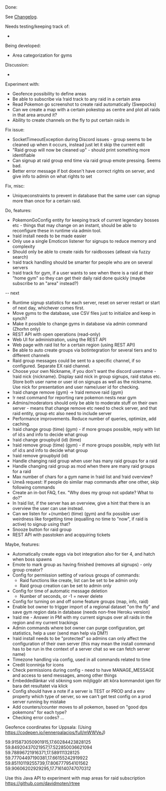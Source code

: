 Done:

See [Changelog](CHANGELOG.md).

Needs testing/keeping track of:

-

Being developed:

- Area categorization for gyms

Discussion:

-

Experiment with:

* Geofence possibility to define areas
* Be able to subscribe via !raid track to any raid in a certain area
* Read Pokemon go screenshot to create raid automatically (Swepocks)
* Can we create a map with a certain pokestop as centre and plot all raids in that area around it?
* Ability to create channels on the fly to put certain raids in

Fix issue:
* SocketTimeoutException during Discord issues - group seems to be cleaned up when it occurs, instead just let it skip the current edit
* "Raid group will now be cleaned up" - should print something more identifiable
* Can signup at raid group end time via raid group emote pressing. Seems bad.
* Better error message if bot doesn't have correct rights on server, and give info to admin on what rights
to set

Fix, misc:

* Uniqueconstraints to prevent in database that the same user can signup more than once for a certain raid.

Do, features:

* PokemonGoConfig entity for keeping track of current legendary bosses etc - things that may change on an
instant, should be able to reconfigure these in runtime via admin tool.
* !raid install needs to be made easier
* Only use a single Emoticon listener for signups to reduce memory and complexity
* Should only be able to create raids for raidbosses (atleast via fuzzy search)
* !raid track handling should be smarter for people who are on several servers
* !raid track for gym, if a user wants to see when there is a raid at their "home gym"
so they can get their daily raid done quickly (maybe subscribe to an "area" instead?)

-- next

* Runtime signup statistics for each server, reset on server restart or start of next day, whichever comes first.
* Move gyms to the database, use CSV files just to initialize and keep in synch?
* Make it possible to change gyms in database via admin command (Zhorhn only)
* REST API with open operations (read-only)
* Web UI for administration, using the REST API
* Web page with raid list for a certain region (using REST API)
* Be able to auto create groups via botintegration for several tiers and to different channels
* Raid group messages could be sent to a specific channel, if so configured. Separate EX raid channel.
* Choose your own Nickname, if you don't want the discord username - !raid nick {nickname}. Display said nick in group
signups, raid status etc. Store both user name or user id on signups as well as the nickname. Use nick for presentation and
user name/user id for checking.
* !raid change remove {gym} -> !raid remove raid {gym}
* !r nest command for reporting rare pokemon nests near gym
* Admins/moderators should only be able to moderate stuff on their own server - means that change remove etc need
to check server, and that raid entity, group etc also need to include server
* Performance improvements. Reduce number of queries, optimize, add caching.
* !raid change group (time) (gym) - if more groups possible, reply with list of id:s and info to decide what group
* !raid change groupbyid (id) (time)
* !raid remove group (time) (gym) - if more groups possible, reply with list of id:s and info to decide what group
* !raid remove groupbyid (id)
* Handle changing raid group when user has many raid groups for a raid
* Handle changing raid group as mod when there are many raid groups for a raid
* Max number of chars for a gym name in !raid list and !raid overview?
* Umeå request: If people do similar map commands after one other, skip following commands
* Create an in-bot FAQ, f.ex. "Why does my group not update? What to do?"
* In !raid list, if the server has an overview, give a hint that there is an overview the user can use instead.
* Can we listen for +(number) (time) (gym) and fix possible user weirdness like forgetting 
time (equalling no time to "now", if raid is active) to signup using that?
* Snooze button for raid group
* REST API with passtoken and acqquiring tickets

Maybe, features:

* Automatically create eggs via bot integration also for tier 4, and hatch when boss spawns
* Emote to mark group as having finished (removes all signups) - only group creator?
* Config for permission setting of various groups of commands:
    * Raid functions like create, list can be set to be admin only
    * Raid group creation can be set to admin only
* Config for time of automatic message deletion
    * Number of seconds, or -1 = never delete
* Config for turning on and off some feature groups (map, info, raid)
* Enable bot owner to trigger import of a regional dataset "on the fly" and save gym region data in database 
(needs non-free Heroku version)
* !raid me - Answer in PM with my current signups over all raids in the region and my current trackings 
* Admin commands where bot owner can purge configuration, get statistics, help a user (send man help via DM?)
* !raid install needs to be "protected" so admins can only affect the configuration of their own server
(this may mean the install command has to be run in the context of a server chat so we can fetch server name)
* Timezone handling via config, used in all commands related to time
* Credit Iconninja for icons
* Check permissions during config - need to have MANAGE_MESSAGE and access to send messages, among other things
* Embeddedlänkar vid sökning som möjliggör att köra kommandot igen för bara det resultatet via klick
* Config should have a note if a server is TEST or PROD and a env property which type of server,
so we can't get test config on a prod server running by mistake
* Add counters/counter moves to all pokemon, based on "good dps pokemons" for each type?
* Checking error codes?
...


Geofence coordinates for Uppsala:
(Using https://codepen.io/jennerpalacios/full/mWWVeJ)

59.915873050901915,17.60284423828125
59.84920437021957,17.522850036621094
59.78896721916371,17.589111328125
59.77704497190381,17.66155242919922
59.85110119255739,17.806777954101562
59.90606202929295,17.716140747070312

Use this Java API to experiment with map areas for 
raid subscription
https://github.com/davidmoten/rtree